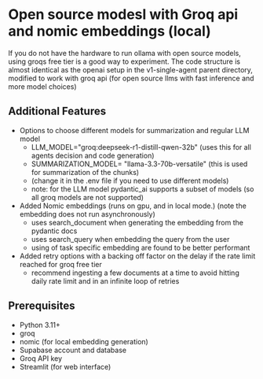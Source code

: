 # Open source modesl with Groq api and nomic embeddings (local)

If you do not have the hardware to run ollama with open source models, using groqs free tier is a good way to experiment.
The code structure is almost identical as the openai setup in the v1-single-agent parent directory, modified to work with groq api (for open source llms with fast inference and more model choices)

## Additional Features 

- Options to choose different models for summarization and regular LLM model 
    - LLM_MODEL="groq:deepseek-r1-distill-qwen-32b"  (uses this for all agents decision and code generation)
    - SUMMARIZATION_MODEL= "llama-3.3-70b-versatile" (this is used for summarization of the chunks)
    - (change it in the .env file if you need to use different models)
    - note: for the LLM model pydantic_ai supports a subset of models (so all groq models are not supported)
- Added Nomic embeddings (runs on gpu, and in local mode.) (note the embedding does not run asynchronously)
    - uses search_document when generating the embedding from the pydantic docs 
    - uses search_query when embedding the query from the user 
    - using of task specific embedding are found to be better performant 
- Added retry options with a backing off factor on the delay if the rate limit reached for groq free tier 
    - recommend ingesting a few documents at a time to avoid hitting daily rate limit and in an infinite loop of retries


## Prerequisites

- Python 3.11+
- groq
- nomic (for local embedding generation)
- Supabase account and database
- Groq API key
- Streamlit (for web interface)
